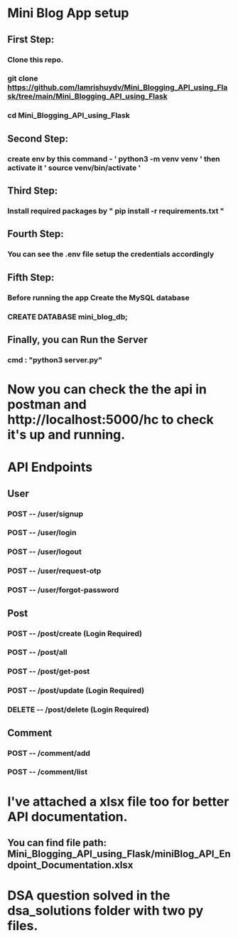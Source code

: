 # Mini Blog App setup

## First Step:

### Clone this repo.

### git clone https://github.com/Iamrishuydv/Mini_Blogging_API_using_Flask/tree/main/Mini_Blogging_API_using_Flask

### cd Mini_Blogging_API_using_Flask

## Second Step:

### create env by this command - ' python3 -m venv venv '  then activate it  ' source venv/bin/activate '

## Third Step:

### Install required packages by " pip install -r requirements.txt "

## Fourth Step:

### You can see the .env file setup the credentials accordingly

## Fifth Step:

### Before running the app Create the MySQL database 
### CREATE DATABASE mini_blog_db;

## Finally, you can Run the Server
### cmd : "python3 server.py"


# Now you can check the the api in postman and http://localhost:5000/hc to check it's up and running.


# API Endpoints
## User
### POST -- /user/signup

### POST -- /user/login

### POST -- /user/logout

### POST -- /user/request-otp

### POST -- /user/forgot-password

## Post
### POST -- /post/create (Login Required)

### POST -- /post/all

### POST -- /post/get-post

### POST -- /post/update (Login Required)

### DELETE -- /post/delete (Login Required)

## Comment
### POST -- /comment/add

### POST -- /comment/list


# I've attached a xlsx file too for better API documentation.
## You can find file path: Mini_Blogging_API_using_Flask/miniBlog_API_Endpoint_Documentation.xlsx












# DSA question solved in the dsa_solutions folder with two py files.
